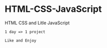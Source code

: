 # HTML-CSS-JavaScript
HTML CSS and Litle JavaScript

    1 day => 1 project
    
    Like and Enjoy
